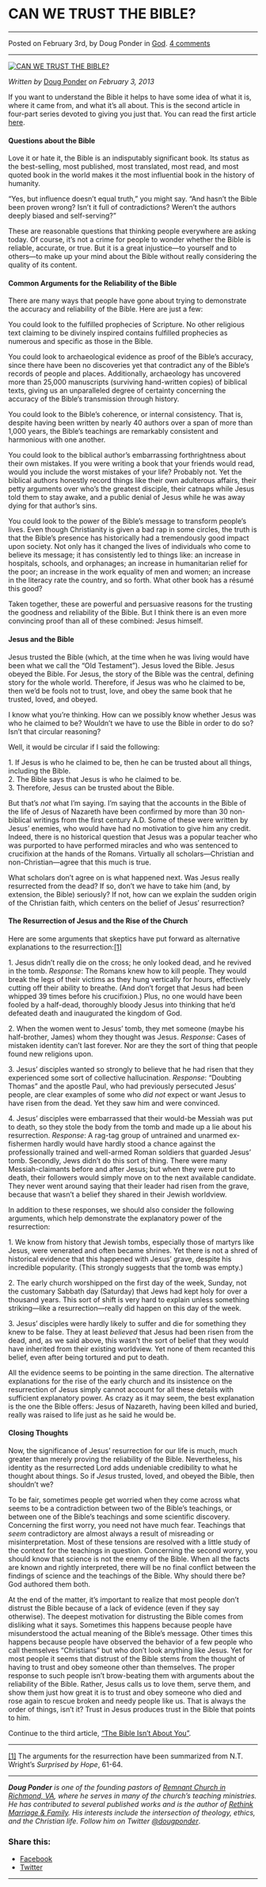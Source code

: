 CAN WE TRUST THE BIBLE?
=======================

* * *

Posted on February 3rd, by Doug Ponder in [God](http://www.remnantresource.org/category/god/). [4 comments](http://www.remnantresource.org/can-we-trust-the-bible/#comments)

* * *

[![CAN WE TRUST THE BIBLE?](http://www.remnantresource.org/wp-content/uploads/2013/02/BibleSeries2.jpg)](http://www.remnantresource.org/wp-content/uploads/2013/02/BibleSeries2.jpg)  

_Written by_ [Doug Ponder](http://www.remnantresource.org/author/doug-ponder/ "Posts by Doug Ponder") _on February 3, 2013_

If you want to understand the Bible it helps to have some idea of what it is, where it came from, and what it’s all about. This is the second article in four-part series devoted to giving you just that. You can read the first article [here](http://www.remnantresource.org/the-bible-did-not-fall-from-heaven/).

#### Questions about the Bible

Love it or hate it, the Bible is an indisputably significant book. Its status as the best-selling, most published, most translated, most read, and most quoted book in the world makes it the most influential book in the history of humanity.

“Yes, but influence doesn’t equal truth,” you might say. “And hasn’t the Bible been proven wrong? Isn’t it full of contradictions? Weren’t the authors deeply biased and self-serving?”

These are reasonable questions that thinking people everywhere are asking today. Of course, it’s not a crime for people to wonder whether the Bible is reliable, accurate, or true. But it is a great injustice—to yourself and to others—to make up your mind about the Bible without really considering the quality of its content.

#### **Common Arguments for the Reliability of the Bible**

There are many ways that people have gone about trying to demonstrate the accuracy and reliability of the Bible. Here are just a few:

You could look to the fulfilled prophecies of Scripture. No other religious text claiming to be divinely inspired contains fulfilled prophecies as numerous and specific as those in the Bible.

You could look to archaeological evidence as proof of the Bible’s accuracy, since there have been no discoveries yet that contradict any of the Bible’s records of people and places. Additionally, archaeology has uncovered more than 25,000 manuscripts (surviving hand-written copies) of biblical texts, giving us an unparalleled degree of certainty concerning the accuracy of the Bible’s transmission through history.

You could look to the Bible’s coherence, or internal consistency. That is, despite having been written by nearly 40 authors over a span of more than 1,000 years, the Bible’s teachings are remarkably consistent and harmonious with one another.

You could look to the biblical author’s embarrassing forthrightness about their own mistakes. If you were writing a book that your friends would read, would you include the worst mistakes of your life? Probably not. Yet the biblical authors honestly record things like their own adulterous affairs, their petty arguments over who’s the greatest disciple, their catnaps while Jesus told them to stay awake, and a public denial of Jesus while he was away dying for that author’s sins.

You could look to the power of the Bible’s message to transform people’s lives. Even though Christianity is given a bad rap in some circles, the truth is that the Bible’s presence has historically had a tremendously good impact upon society. Not only has it changed the lives of individuals who come to believe its message; it has consistently led to things like: an increase in hospitals, schools, and orphanages; an increase in humanitarian relief for the poor; an increase in the work equality of men and women; an increase in the literacy rate the country, and so forth. What other book has a résumé this good?

Taken together, these are powerful and persuasive reasons for the trusting the goodness and reliability of the Bible. But I think there is an even more convincing proof than all of these combined: Jesus himself.

#### Jesus and the Bible

Jesus trusted the Bible (which, at the time when he was living would have been what we call the “Old Testament”). Jesus loved the Bible. Jesus obeyed the Bible. For Jesus, the story of the Bible was the central, defining story for the whole world. Therefore, if Jesus was who he claimed to be, then we’d be fools not to trust, love, and obey the same book that he trusted, loved, and obeyed.

I know what you’re thinking. How can we possibly know whether Jesus was who he claimed to be? Wouldn’t we have to use the Bible in order to do so? Isn’t that circular reasoning?

Well, it would be circular if I said the following:

1\. If Jesus is who he claimed to be, then he can be trusted about all things, including the Bible.  
2\. The Bible says that Jesus is who he claimed to be.  
3\. Therefore, Jesus can be trusted about the Bible.

But that’s _not_ what I’m saying. I’m saying that the accounts in the Bible of the life of Jesus of Nazareth have been confirmed by more than 30 non-biblical writings from the first century A.D. Some of these were written by Jesus’ enemies, who would have had no motivation to give him any credit. Indeed, there is no historical question that Jesus was a popular teacher who was purported to have performed miracles and who was sentenced to crucifixion at the hands of the Romans. Virtually all scholars—Christian and non-Christian—agree that this much is true.

What scholars don’t agree on is what happened next. Was Jesus really resurrected from the dead? If so, don’t we have to take him (and, by extension, the Bible) seriously? If not, how can we explain the sudden origin of the Christian faith, which centers on the belief of Jesus’ resurrection?

#### The Resurrection of Jesus and the Rise of the Church

Here are some arguments that skeptics have put forward as alternative explanations to the resurrection:[\[1\]](file:///C:/Users/Doug/Documents/RESOURCE%20-%20Can%20We%20Trust%20the%20Bible.docx#_ftn1)

1\. Jesus didn’t really die on the cross; he only looked dead, and he revived in the tomb. _Response_: The Romans knew how to kill people. They would break the legs of their victims as they hung vertically for hours, effectively cutting off their ability to breathe. (And don’t forget that Jesus had been whipped 39 times before his crucifixion.) Plus, no one would have been fooled by a half-dead, thoroughly bloody Jesus into thinking that he’d defeated death and inaugurated the kingdom of God.

2\. When the women went to Jesus’ tomb, they met someone (maybe his half-brother, James) whom they thought was Jesus. _Response_: Cases of mistaken identity can’t last forever. Nor are they the sort of thing that people found new religions upon.

3\. Jesus’ disciples wanted so strongly to believe that he had risen that they experienced some sort of collective hallucination. _Response_: “Doubting Thomas” and the apostle Paul, who had previously persecuted Jesus’ people, are clear examples of some who _did not_ expect or want Jesus to have risen from the dead. Yet they saw him and were convinced.

4\. Jesus’ disciples were embarrassed that their would-be Messiah was put to death, so they stole the body from the tomb and made up a lie about his resurrection. _Response_: A rag-tag group of untrained and unarmed ex-fishermen hardly would have hardly stood a chance against the professionally trained and well-armed Roman soldiers that guarded Jesus’ tomb. Secondly, Jews didn’t do this sort of thing. There were many Messiah-claimants before and after Jesus; but when they were put to death, their followers would simply move on to the next available candidate. They never went around saying that their leader had risen from the grave, because that wasn’t a belief they shared in their Jewish worldview.

In addition to these responses, we should also consider the following arguments, which help demonstrate the explanatory power of the resurrection:

1\. We know from history that Jewish tombs, especially those of martyrs like Jesus, were venerated and often became shrines. Yet there is not a shred of historical evidence that this happened with Jesus’ grave, despite his incredible popularity. (This strongly suggests that the tomb was empty.)

2\. The early church worshipped on the first day of the week, Sunday, not the customary Sabbath day (Saturday) that Jews had kept holy for over a thousand years. This sort of shift is very hard to explain unless something striking—like a resurrection—really did happen on this day of the week.

3\. Jesus’ disciples were hardly likely to suffer and die for something they knew to be false. They at least _believed_ that Jesus had been risen from the dead, and, as we said above, this wasn’t the sort of belief that they would have inherited from their existing worldview. Yet none of them recanted this belief, even after being tortured and put to death.

All the evidence seems to be pointing in the same direction. The alternative explanations for the rise of the early church and its insistence on the resurrection of Jesus simply cannot account for all these details with sufficient explanatory power. As crazy as it may seem, the best explanation is the one the Bible offers: Jesus of Nazareth, having been killed and buried, really was raised to life just as he said he would be.

#### Closing Thoughts

Now, the significance of Jesus’ resurrection for our life is much, much greater than merely proving the reliability of the Bible. Nevertheless, his identity as the resurrected Lord adds undeniable credibility to what he thought about things. So if _Jesus_ trusted, loved, and obeyed the Bible, then shouldn’t we?

To be fair, sometimes people get worried when they come across what seems to be a contradiction between two of the Bible’s teachings, or between one of the Bible’s teachings and some scientific discovery. Concerning the first worry, you need not have much fear. Teachings that _seem_ contradictory are almost always a result of misreading or misinterpretation. Most of these tensions are resolved with a little study of the context for the teachings in question. Concerning the second worry, you should know that science is not the enemy of the Bible. When all the facts are known and rightly interpreted, there will be no final conflict between the findings of science and the teachings of the Bible. Why should there be? God authored them both.

At the end of the matter, it’s important to realize that most people don’t distrust the Bible because of a lack of evidence (even if they say otherwise). The deepest motivation for distrusting the Bible comes from disliking what it says. Sometimes this happens because people have misunderstood the actual meaning of the Bible’s message. Other times this happens because people have observed the behavior of a few people who call themselves “Christians” but who don’t look anything like Jesus. Yet for most people it seems that distrust of the Bible stems from the thought of having to trust and obey someone other than themselves. The proper response to such people isn’t brow-beating them with arguments about the reliability of the Bible. Rather, Jesus calls us to love them, serve them, and show them just how great it is to trust and obey someone who died and rose again to rescue broken and needy people like us. That is always the order of things, isn’t it? Trust in Jesus produces trust in the Bible that points to him.

Continue to the third article, [“The Bible Isn’t About You”](http://www.remnantresource.org/the-bible-isnt-about-you/).

* * *

[\[1\]](file:///C:/Users/Doug/Documents/RESOURCE%20-%20Can%20We%20Trust%20the%20Bible.docx#_ftnref1) The arguments for the resurrection have been summarized from N.T. Wright’s _Surprised by Hope_, 61-64.

* * *

_**Doug Ponder** is one of the founding pastors of [Remnant Church in Richmond, VA](http://www.remnantrichmond.org/), where he serves in many of the church’s teaching ministries. He has contributed to several published works and is the author of [Rethink Marriage & Family](http://www.remnantrichmond.org/mediafiles/uploaded/r/0e1604567_rethink-marriage-and-family-ebook.pdf). His interests include the intersection of theology, ethics, and the Christian life. Follow him on Twitter [@dougponder](https://twitter.com/dougponder)_.

### Share this:

*   [Facebook](http://www.remnantresource.org/can-we-trust-the-bible/?share=facebook "Click to share on Facebook")
*   [Twitter](http://www.remnantresource.org/can-we-trust-the-bible/?share=twitter "Click to share on Twitter")

  

* * *
